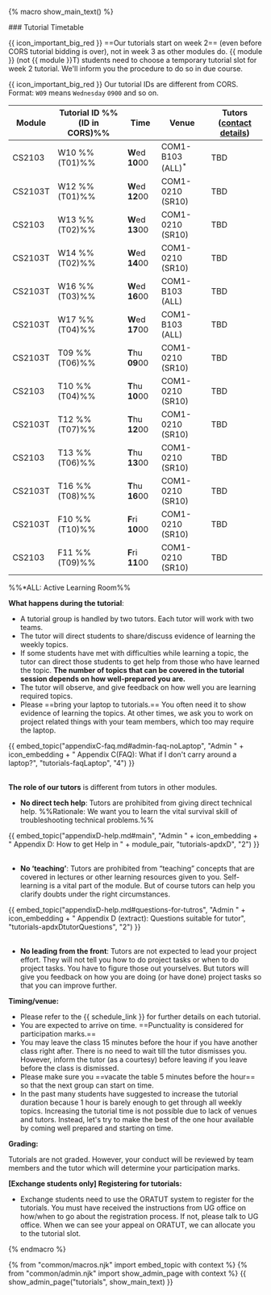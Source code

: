 {% macro show_main_text() %}
<div id="main">

<panel type="seamless" expanded >
<span slot="header" class="card-title"><markdown>### Tutorial Timetable</markdown></span>
<div id="tutorialTimetable">

<tip-box> 

{{ icon_important_big_red }} ==Our tutorials start on week 2== (even before CORS tutorial bidding is over), not in week 3 as other modules do. {{ module }} (not {{ module }}T) students need to choose a temporary tutorial slot for week 2 tutorial. We'll inform you the procedure to do so in due course.

{{ icon_important_big_red }} Our tutorial IDs are different from CORS. Format: `W09` means `Wednesday` `0900` and so on.

</tip-box>

| Module   | Tutorial ID %%(ID in CORS)%%| Time | Venue             | Tutors (<a href="{{ baseUrl }}/admin/instructors.html">contact details</a>)
|----------|-----------------|------------------|-------------------|----
| CS2103   | W10  %%(T01)%%  | **W**ed **10**00 | COM1-B103 (ALL)<sup>*</sup>   | TBD
| CS2103T  | W12  %%(T01)%%  | **W**ed **12**00 | COM1-0210 (SR10)  | TBD
| CS2103   | W13  %%(T02)%%  | **W**ed **13**00 | COM1-0210 (SR10)  | TBD
| CS2103T  | W14  %%(T02)%%  | **W**ed **14**00 | COM1-0210 (SR10)  | TBD
| CS2103T  | W16  %%(T03)%%  | **W**ed **16**00 | COM1-B103 (ALL)   | TBD
| CS2103T  | W17  %%(T04)%%  | **W**ed **17**00 | COM1-B103 (ALL)   | TBD
| CS2103T  | T09  %%(T06)%%  | **T**hu **09**00 | COM1-0210 (SR10)  | TBD
| CS2103   | T10  %%(T04)%%  | **T**hu **10**00 | COM1-0210 (SR10)  | TBD
| CS2103T  | T12  %%(T07)%%  | **T**hu **12**00 | COM1-0210 (SR10)  | TBD            
| CS2103   | T13  %%(T06)%%  | **T**hu **13**00 | COM1-0210 (SR10)  | TBD
| CS2103T  | T16  %%(T08)%%  | **T**hu **16**00 | COM1-0210 (SR10)  | TBD
| CS2103T  | F10  %%(T10)%%  | **F**ri **10**00 | COM1-0210 (SR10)  | TBD
| CS2103   | F11  %%(T09)%%  | **F**ri **11**00 | COM1-0210 (SR10)  | TBD

%%*ALL: Active Learning Room%%

</div>
</panel>

<panel type="seamless" header="### Tutorial Structure" expanded >
<div id="tutorialStructure">

**What happens during the tutorial**:

* A tutorial group is handled by two tutors. Each tutor will work with two teams.
* The tutor will direct students to share/discuss evidence of learning the weekly topics.
* If some students have met with difficulties while learning a topic, the tutor can direct those students to get help from those who have learned the topic. **The number of topics that can be covered in the tutorial session depends on how well-prepared you are.**
* The tutor will observe, and give feedback on how well you are learning required topics.
* Please ==bring your laptop to tutorials.== You often need it to show evidence of learning the topics. At other times, we ask you to work on project related things with your team members, which too may require the laptop.

<div class="indented-level2">
{{ embed_topic("appendixC-faq.md#admin-faq-noLaptop", "Admin " + icon_embedding + " Appendix C(FAQ): What if I don't carry around a laptop?", "tutorials-faqLaptop", "4") }}
</div>

<br/>

**The role of our tutors** is different from tutors in other modules.

* **No direct tech help**: Tutors are prohibited from giving direct technical help. %%Rationale: We want you to learn the vital survival skill of troubleshooting technical problems.%%

<div class="indented-level2">
{{ embed_topic("appendixD-help.md#main", "Admin " + icon_embedding + " Appendix D: How to get Help in " + module_pair, "tutorials-apdxD", "2") }}
</div>

<br/>

* **No ‘teaching’**: Tutors are prohibited from “teaching” concepts that are covered in lectures or other learning resources given to you. Self-learning is a vital part of the module. But of course tutors can help you clarify doubts under the right circumstances.

<div class="indented-level2">
{{ embed_topic("appendixD-help.md#questions-for-tutros", "Admin " + icon_embedding + " Appendix D (extract): Questions suitable for tutor", "tutorials-apdxDtutorQuestions", "2") }}
</div>

<br/>

* **No leading from the front**: Tutors are not expected to lead your project effort. They will not tell you how to do project tasks or when to do project tasks. You have to figure those out yourselves. But tutors will give you feedback on how you are doing (or have done) project tasks so that you can improve further.   

**Timing/venue:**

* Please refer to the {{ schedule_link }} for further details on each tutorial.
* You are expected to arrive on time. ==Punctuality is considered for participation marks.==
* You may leave the class 15 minutes before the hour if you have another class right after. There is no need to wait till the tutor dismisses you. However, inform the tutor (as a courtesy) before leaving if you leave before the class is dismissed.
* Please make sure you ==vacate the table 5 minutes before the hour== so that the next group can start on time.
* In the past many students have suggested to increase the tutorial duration because 1 hour is barely enough to get through all weekly topics. Increasing the tutorial time is not possible due to lack of venues and tutors. Instead, let's try to make the best of the one hour available by coming well prepared and starting on time.

**Grading:**

Tutorials are not graded. However, your conduct will be reviewed by team members and the tutor which will determine your participation marks.

<div id="exchangeStudentTutorialSignup">

**[Exchange students only] Registering for tutorials:**

* Exchange students need to use the ORATUT system to register for the tutorials. You must have received the instructions from UG office on how/when to go about the registration process. If not, please talk to UG office. When we can see your appeal on ORATUT, we can allocate you to the tutorial slot.
</div>


</div>
</panel>
</div>
{% endmacro %}

{% from "common/macros.njk" import embed_topic with context %}
{% from "common/admin.njk" import show_admin_page with context %}
{{ show_admin_page("tutorials", show_main_text) }}
